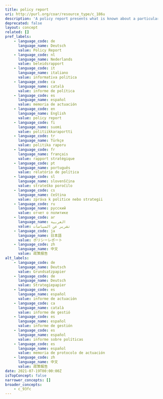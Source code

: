 ```yaml
---
title: policy report
uri: http://purl.org/coar/resource_type/c_186u
description: 'A policy report presents what is known about a particular issue or problem. It assembles facts and evidence to help readers understand complex issues and form a response. It might aim to be neutral, or it might aim to persuade readers in a particular direction. [Source: https://www.uow.edu.au/student/learning-co-op/assessments/policy-report/#]'
deprecated: false
layout: concept
related: []
pref_labels:
    - language_code: de
      language_name: Deutsch
      value: Policy Report
    - language_code: nl
      language_name: Nederlands
      value: beleidsrapport
    - language_code: it
      language_name: italiano
      value: informativa politica
    - language_code: ca
      language_name: català
      value: informe de política
    - language_code: es
      language_name: español
      value: memoria de actuación
    - language_code: en
      language_name: English
      value: policy report
    - language_code: fi
      language_name: suomi
      value: politiikkaraportti
    - language_code: tr
      language_name: Türkçe
      value: politika raporu
    - language_code: fr
      language_name: français
      value: rapport stratégique
    - language_code: pt
      language_name: português
      value: relatório de política
    - language_code: sl
      language_name: slovenščina
      value: strateško poročilo
    - language_code: cs
      language_name: čeština
      value: zpráva k politice nebo strategii
    - language_code: ru
      language_name: русский
      value: отчет о политике
    - language_code: ar
      language_name: العربية
      value: تقرير عن السياسات
    - language_code: ja
      language_name: 日本語
      value: ポリシーレポート
    - language_code: zh
      language_name: 中文
      value: 政策报告
alt_labels:
    - language_code: de
      language_name: Deutsch
      value: Grundsatzpapier
    - language_code: de
      language_name: Deutsch
      value: Strategiepapier
    - language_code: es
      language_name: español
      value: informe de actuación
    - language_code: ca
      language_name: català
      value: informe de gestió
    - language_code: es
      language_name: español
      value: informe de gestión
    - language_code: es
      language_name: español
      value: informe sobre políticas
    - language_code: es
      language_name: español
      value: memoria de protocolo de actuación
    - language_code: zh
      language_name: 中文
      value: 政策報告
date: 2021-07-19T00:00:00Z
isTopConcept: false
narrower_concepts: []
broader_concepts:
    - c_93fc
---
```


